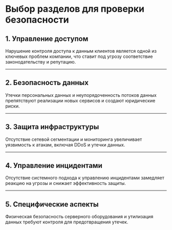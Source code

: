 # Выбор разделов для проверки безопасности

## 1. Управление доступом
  Нарушение контроля доступа к данным клиентов является одной из ключевых проблем компании, что ставит под угрозу соответствие законодательству и репутацию.

---

## 2. Безопасность данных
  Утечки персональных данных и неупорядоченность потоков данных препятствуют реализации новых сервисов и создают юридические риски.

---

## 3. Защита инфраструктуры
  Отсутствие сетевой сегментации и мониторинга увеличивает уязвимость к атакам, включая DDoS и утечки данных.

---

## 4. Управление инцидентами
  Отсутствие системного подхода к управлению инцидентами замедляет реакцию на угрозы и снижает эффективность защиты.

---

## 5. Специфические аспекты
  Физическая безопасность серверного оборудования и утилизация данных требуют контроля для предотвращения утечек.

